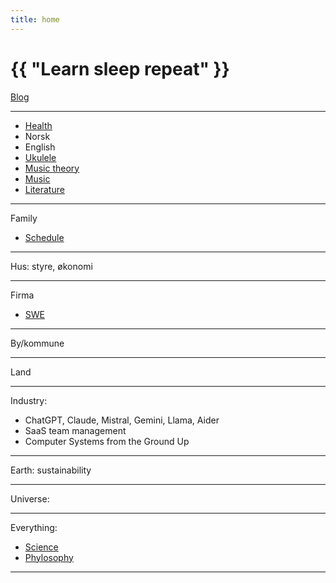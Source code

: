 ```yaml
---
title: home
---
```

# {{ "Learn sleep repeat" }}

[Blog](/pages/blog.html)

---

* [Health](/2024/07/11/yoga.html)
* Norsk
* English
* [Ukulele](/2024/07/12/ukulele.html)
* [Music theory](/2024/11/05/music-theory.html)
* [Music](/2024/07/02/music.html)
* [Literature](/2024/06/30/literature.html)

---

Family
* [Schedule](/2024/07/13/research.html)

---

Hus: styre, økonomi

---

Firma
* [SWE](/2024/07/14/development.html)

---

By/kommune

---

Land

---

Industry:
 * ChatGPT, Claude, Mistral, Gemini, Llama, Aider
 * SaaS team management
 * Computer Systems from the Ground Up

---

Earth: sustainability

---

Universe:

---

Everything:
* [Science](/2024/01/02/science.html)
* [Phylosophy](/2024/01/04/phylosophy.html)


---


